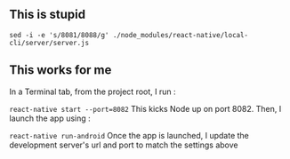This is stupid
---
`sed -i -e 's/8081/8088/g' ./node_modules/react-native/local-cli/server/server.js`


This works for me
---

In a Terminal tab, from the project root, I run :

`react-native start --port=8082`
This kicks Node up on port 8082. Then, I launch the app using :

`react-native run-android`
Once the app is launched, I update the development server's url and port to match the settings above
